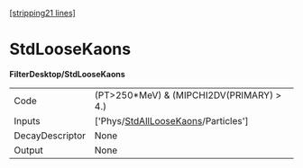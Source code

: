 [[stripping21 lines]](./stripping21-index)

# StdLooseKaons

**FilterDesktop/StdLooseKaons**

|                 |                                                                                         |
|-----------------|-----------------------------------------------------------------------------------------|
| Code            | (PT\>250\*MeV) & (MIPCHI2DV(PRIMARY) \> 4.)                                             |
| Inputs          | ['Phys/[StdAllLooseKaons](./stripping21-commonparticles-stdallloosekaons)/Particles'] |
| DecayDescriptor | None                                                                                    |
| Output          | None                                                                                    |
